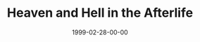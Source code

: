 ---
layout: message
category: message
series: "From Here To Eternity"
title: "Heaven and Hell in the Afterlife"
date: 1999-02-28-00-00
message_id: 405
---